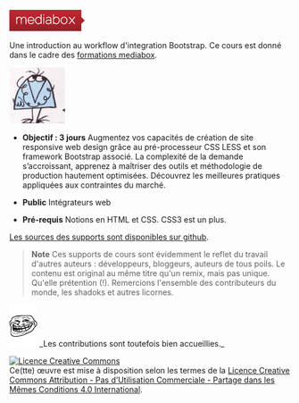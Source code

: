 ![logo Mediabox](images/mb-logo.png)

Une introduction au workflow d'integration Bootstrap.
Ce cours est donné dans le cadre des [formations mediabox](http://www.mediabox.fr/programme-html-css-bootstrap.html).

<img src="images/shadoko.jpg" alt="Professor Shadoko" title="Professor Shadoko" width="100" />

- **Objectif : 3 jours**
Augmentez vos capacités de création de site responsive web design grâce au pré-processeur CSS LESS et son framework Bootstrap associé.
La complexité de la demande s’accroissant, apprenez à maîtriser des outils et méthodologie de production hautement optimisées.
Découvrez les meilleures pratiques appliquées aux contraintes du marché.

- **Public**
Intégrateurs web

- **Pré-requis**
Notions en HTML et CSS.
CSS3 est un plus.


[Les sources des supports sont disponibles sur github](https://github.com/erixtekila/bootstrap_workflow).

> **Note** Ces supports de cours sont évidemment le reflet du travail d'autres auteurs : développeurs, bloggeurs, auteurs de tous poils. Le contenu est original au même titre qu'un remix, mais pas unique. Qu'elle prétention (!). Remercions l'ensemble des contributeurs du monde, les shadoks et autres licornes.

<img src="images/Troll-face.jpg" width="50" alt="Troll time" title="Troll time" />
_Les contributions sont toutefois bien accueillies._

<a rel="license" href="http://creativecommons.org/licenses/by-nc-sa/4.0/"><img alt="Licence Creative Commons" style="border-width:0" src="https://i.creativecommons.org/l/by-nc-sa/4.0/88x31.png" /></a><br />Ce(tte) œuvre est mise à disposition selon les termes de la <a rel="license" href="http://creativecommons.org/licenses/by-nc-sa/4.0/">Licence Creative Commons Attribution - Pas d’Utilisation Commerciale - Partage dans les Mêmes Conditions 4.0 International</a>.
